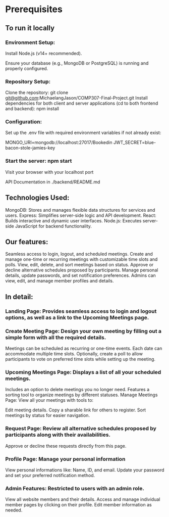 # Prerequisites

## To run it locally

### Environment Setup:

Install Node.js (v14+ recommended).

Ensure your database (e.g., MongoDB or PostgreSQL) is running and properly configured.

### Repository Setup:

Clone the repository: git clone git@github.com:MichaelangJason/COMP307-Final-Project.git
Install dependencies for both client and server applications (cd to both frontend and backend): npm install

### Configuration:

Set up the .env file with required environment variables if not already exist:


MONGO_URI=mongodb://localhost:27017/Bookedin
JWT_SECRET=blue-bacon-stole-jamies-key

### Start the server: npm start

Visit your browser with your localhost port

API Documentation in ./backend/README.md


## Technologies Used:

MongoDB: Stores and manages flexible data structures for services and users.
Express: Simplifies server-side logic and API development.
React: Builds interactive and dynamic user interfaces.
Node.js: Executes server-side JavaScript for backend functionality.


## Our features:

Seamless access to login, logout, and scheduled meetings.
Create and manage one-time or recurring meetings with customizable time slots and polls.
View, edit, delete, and sort meetings based on status.
Approve or decline alternative schedules proposed by participants.
Manage personal details, update passwords, and set notification preferences.
Admins can view, edit, and manage member profiles and details.


## In detail: 

### Landing Page: Provides seamless access to login and logout options, as well as a link to the Upcoming Meetings page.

### Create Meeting Page: Design your own meeting by filling out a simple form with all the required details.

Meetings can be scheduled as recurring or one-time events.
Each date can accommodate multiple time slots.
Optionally, create a poll to allow participants to vote on preferred time slots while setting up the meeting.

### Upcoming Meetings Page: Displays a list of all your scheduled meetings.

Includes an option to delete meetings you no longer need.
Features a sorting tool to organize meetings by different statuses.
Manage Meetings Page:
View all your meetings with tools to:

Edit meeting details.
Copy a sharable link for others to register.
Sort meetings by status for easier navigation.

### Request Page: Review all alternative schedules proposed by participants along with their availabilities.

Approve or decline these requests directly from this page.

### Profile Page: Manage your personal information

View personal informations like: Name, ID, and email.
Update your password and set your preferred notification method.

### Admin Features: Restricted to users with an admin role.

View all website members and their details.
Access and manage individual member pages by clicking on their profile.
Edit member information as needed.

